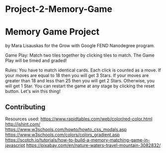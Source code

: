 # Project-2-Memory-Game
# Memory Game Project
by Mara Lisauskas
for the Grow with Google FEND Nanodegree program.

Game Play: Match two tiles together by clicking tiles to match. The Game Play will be timed and graded!

Rules: You have to match identical cards. Each click is counted as a move. If your moves are equal to 18 then you will get 3 Stars. If your moves are greater than 18 and less than 25 then you will get 2 Stars. Otherwise, you will get 1 Star. You can restart the game at any stage by clicking the reset button. Let's win this thing!

## Contributing
Resources used: https://www.rapidtables.com/web/color/red-color.html
http://jshint.com/
https://www.w3schools.com/howto/howto_css_modals.asp
https://www.w3schools.com/colors/colors_gradient.asp
https://scotch.io/tutorials/how-to-build-a-memory-matching-game-in-javascript
https://pixabay.com/en/nature-waters-travel-mountain-3082832/

